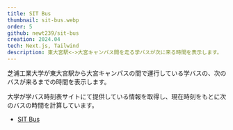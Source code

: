 ```yaml
---
title: SIT Bus
thumbnail: sit-bus.webp
order: 5
github: newt239/sit-bus
creation: 2024.04
tech: Next.js, Tailwind
description: 東大宮駅<->大宮キャンパス間を走る学バスが次に来る時間を表示します。
---
```


芝浦工業大学が東大宮駅から大宮キャンパスの間で運行している学バスの、次のバスが来るまでの時間を表示します。

大学が学バス時刻表サイトにて提供している情報を取得し、現在時刻をもとに次のバスの時間を計算しています。

- <a href="https://sit-bus.vercel.app/" target="_blank">SIT Bus</a>
